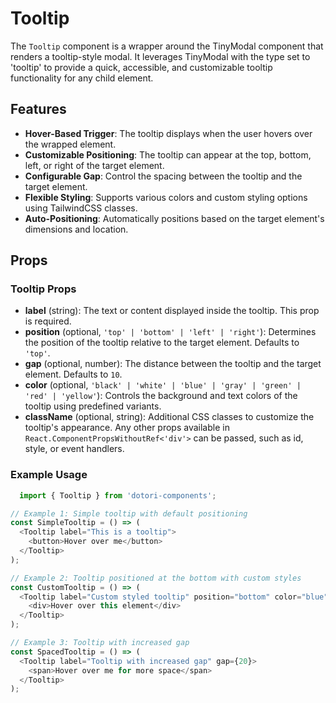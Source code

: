 # Tooltip

The `Tooltip` component is a wrapper around the TinyModal component that renders a tooltip-style modal. It leverages TinyModal with the type set to 'tooltip' to provide a quick, accessible, and customizable tooltip functionality for any child element.

## Features

- **Hover-Based Trigger**: The tooltip displays when the user hovers over the wrapped element.
- **Customizable Positioning**: The tooltip can appear at the top, bottom, left, or right of the target element.
- **Configurable Gap**: Control the spacing between the tooltip and the target element.
- **Flexible Styling**: Supports various colors and custom styling options using TailwindCSS classes.
- **Auto-Positioning**: Automatically positions based on the target element\'s dimensions and location.

## Props

### Tooltip Props

- **label** (string): The text or content displayed inside the tooltip. This prop is required.
- **position** (optional, `'top' | 'bottom' | 'left' | 'right'`): Determines the position of the tooltip relative to the target element. Defaults to `'top'`.
- **gap** (optional, number): The distance between the tooltip and the target element. Defaults to `10`.
- **color** (optional, `'black' | 'white' | 'blue' | 'gray' | 'green' | 'red' | 'yellow'`): Controls the background and text colors of the tooltip using predefined variants.
- **className** (optional, string): Additional CSS classes to customize the tooltip\'s appearance.
  Any other props available in `React.ComponentPropsWithoutRef<'div'>` can be passed, such as id, style, or event handlers.

### Example Usage

```ts
  import { Tooltip } from 'dotori-components';

// Example 1: Simple tooltip with default positioning
const SimpleTooltip = () => (
  <Tooltip label="This is a tooltip">
    <button>Hover over me</button>
  </Tooltip>
);

// Example 2: Tooltip positioned at the bottom with custom styles
const CustomTooltip = () => (
  <Tooltip label="Custom styled tooltip" position="bottom" color="blue" className="custom-tooltip-class">
    <div>Hover over this element</div>
  </Tooltip>
);

// Example 3: Tooltip with increased gap
const SpacedTooltip = () => (
  <Tooltip label="Tooltip with increased gap" gap={20}>
    <span>Hover over me for more space</span>
  </Tooltip>
);
```
